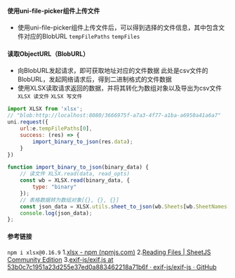 #### 使用uni-file-picker组件上传文件
- 使用uni-file-picker组件上传文件后，可以得到选择的文件信息，其中包含文件对应的BlobURL
	`tempFilePaths`
	`tempFiles`
#### 读取ObjectURL（BlobURL）
- 向BlobURL发起请求，即可获取地址对应的文件数据
	此处是csv文件的BlobURL，发起网络请求后，得到二进制格式的文件数据
- 使用XLSX读取请求返回的数据，并将其转化为数组对象以及导出为csv文件
	`XLSX 读文件`  `XLSX 写文件`
``` js
import XLSX from 'xlsx';
// "blob:http://localhost:8080/3666975f-a7a3-4f77-a1ba-a6950a41a6a7"
uni.request({
	url:e.tempFilePaths[0],
	success: (res) => {
		import_binary_to_json(res.data);
	}
})

function import_binary_to_json(binary_data) {
	// 读文件 XLSX.read(data, read_opts)
	const wb = XLSX.read(binary_data, {
		type: "binary"
	});
	// 表格数据转为数组对象[{}, {}, {}]
	const json_data = XLSX.utils.sheet_to_json(wb.Sheets[wb.SheetNames[0]]);
	console.log(json_data);
};
```


#### 参考链接
`npm i xlsx@0.16.9`
1.[xlsx - npm (npmjs.com)](https://www.npmjs.com/package/xlsx#writing-workbooks)
2.[Reading Files | SheetJS Community Edition](https://docs.sheetjs.com/docs/api/parse-options)
3.[exif-js/exif.js at 53b0c7c1951a23d255e37ed0a883462218a71b6f · exif-js/exif-js · GitHub](https://github.com/exif-js/exif-js/blob/53b0c7c1951a23d255e37ed0a883462218a71b6f/exif.js#L369)